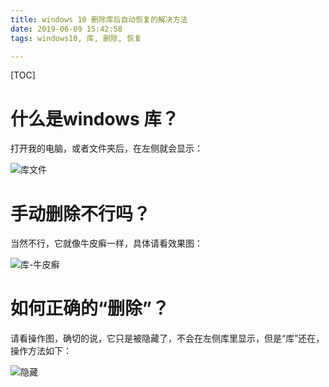 ```yaml
---
title: windows 10 删除库后自动恢复的解决方法
date: 2019-06-09 15:42:58
tags: windows10, 库, 删除, 恢复

---
```


[TOC]

# 什么是windows 库？

打开我的电脑，或者文件夹后，在左侧就会显示：



![库文件](http://wx2.sinaimg.cn/large/96e311f0gy1g3uycyczdij20490fkglu.jpg)

# 手动删除不行吗？

当然不行，它就像牛皮癣一样，具体请看效果图：

![库-牛皮癣](http://ws3.sinaimg.cn/large/96e311f0gy1g3uydouvp8g20g808q414.gif)



# 如何正确的“删除”？

请看操作图，确切的说，它只是被隐藏了，不会在左侧库里显示，但是“库”还在，操作方法如下：

![隐藏](//ws4.sinaimg.cn/large/96e311f0gy1g3uyql0zj0g20s60lmn71.gif)

